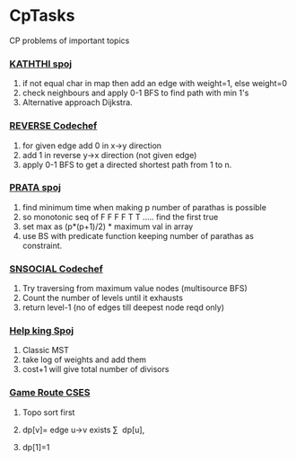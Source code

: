 # CpTasks
CP problems of important topics

### [KATHTHI spoj](https://www.spoj.com/problems/KATHTHI/)

1. if not equal char in map then add an edge with weight=1, else weight=0
2. check neighbours and apply 0-1 BFS to find path with min 1's
3. Alternative approach Dijkstra.

### [REVERSE Codechef](https://www.codechef.com/problems/REVERSE)

1. for given edge add 0 in x->y direction
2. add 1 in reverse y->x direction (not given edge)
3. apply 0-1 BFS to get a directed shortest path from 1 to n. 

### [PRATA spoj](https://www.spoj.com/problems/PRATA/)

1. find minimum time when making p number of parathas is possible
2. so monotonic seq of F F F F T T ..... find the first true
3. set max as (p*(p+1)/2) * maximum val in array 
4. use BS with predicate function keeping number of parathas as constraint.

### [SNSOCIAL Codechef](https://www.codechef.com/SNCKPB17/problems/SNSOCIAL/)

1. Try traversing from maximum value nodes (multisource BFS)
2. Count the number of levels until it exhausts
3. return level-1 (no of edges till deepest node reqd only)

### [Help king Spoj](https://www.spoj.com/problems/IITKWPCG/)

1. Classic MST
2. take log of weights and add them
3. cost+1 will give total number of divisors

### [Game Route CSES](https://cses.fi/problemset/task/1681/)

1. Topo sort first
2. dp[v]= 
edge u→v exists
∑
​
 dp[u],
 
3. dp[1]=1
